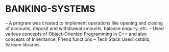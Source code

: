 # BANKING-SYSTEMS


– A program was created to implement operations like opening and closing of accounts, deposit and withdrawal
amounts, balance enquiry, etc.
– Used various concepts of Object-Oriented Programming in C++ and also concepts of Inheritance, Friend functions
– Tech Stack Used: cstdlib, fstream libraries.
